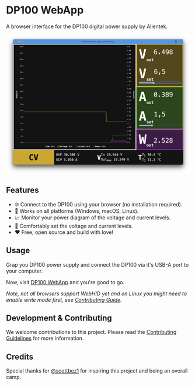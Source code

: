 # DP100 WebApp

A browser interface for the DP100 digital power supply by Alientek.

![Screenshot 2024-10-03 at 19.47.21.png](Screenshot%202024-10-03%20at%2019.47.21.png)

## Features

- 🌐 Connect to the DP100 using your browser (no installation required).
- 🍎 Works on all platforms (Windows, macOS, Linux).
- 📈 Monitor your power diagram of the voltage and current levels.
- 📏 Comfortably set the voltage and current levels.
- ❤️ Free, open source and build with love!

## Usage

Grap you DP100 power supply and connect the DP100 via it's USB-A port to your computer.

Now, visit [DP100 WebApp](https://johannes.maron.family/DP100-WebApp/) and you're good to go.

_Note, not all browsers support WebHID yet and on Linux you might need to enable write mode first,
see [Contributing Guide](CONTRIBUTING.md)._

## Development & Contributing

We welcome contributions to this project. Please read the [Contributing Guidelines](CONTRIBUTING.md) for more information.

## Credits

Special thanks for [@scottbez1](https://github.com/scottbez1) for inspiring this project and being an overall camp.
